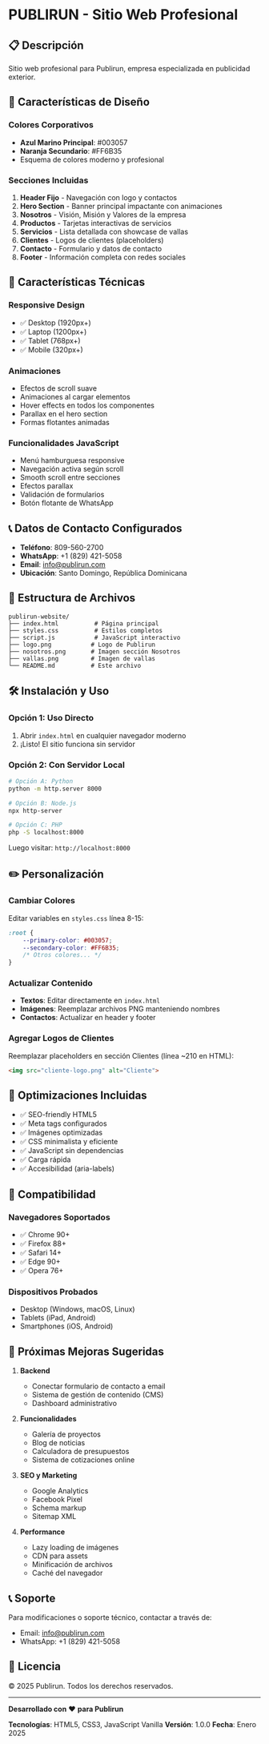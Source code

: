 # PUBLIRUN - Sitio Web Profesional

## 📋 Descripción
Sitio web profesional para Publirun, empresa especializada en publicidad exterior.

## 🎨 Características de Diseño

### Colores Corporativos
- **Azul Marino Principal**: #003057
- **Naranja Secundario**: #FF6B35
- Esquema de colores moderno y profesional

### Secciones Incluidas
1. **Header Fijo** - Navegación con logo y contactos
2. **Hero Section** - Banner principal impactante con animaciones
3. **Nosotros** - Visión, Misión y Valores de la empresa
4. **Productos** - Tarjetas interactivas de servicios
5. **Servicios** - Lista detallada con showcase de vallas
6. **Clientes** - Logos de clientes (placeholders)
7. **Contacto** - Formulario y datos de contacto
8. **Footer** - Información completa con redes sociales

## 🚀 Características Técnicas

### Responsive Design
- ✅ Desktop (1920px+)
- ✅ Laptop (1200px+)
- ✅ Tablet (768px+)
- ✅ Mobile (320px+)

### Animaciones
- Efectos de scroll suave
- Animaciones al cargar elementos
- Hover effects en todos los componentes
- Parallax en el hero section
- Formas flotantes animadas

### Funcionalidades JavaScript
- Menú hamburguesa responsive
- Navegación activa según scroll
- Smooth scroll entre secciones
- Efectos parallax
- Validación de formularios
- Botón flotante de WhatsApp

## 📞 Datos de Contacto Configurados

- **Teléfono**: 809-560-2700
- **WhatsApp**: +1 (829) 421-5058
- **Email**: info@publirun.com
- **Ubicación**: Santo Domingo, República Dominicana

## 📁 Estructura de Archivos

```
publirun-website/
├── index.html          # Página principal
├── styles.css          # Estilos completos
├── script.js           # JavaScript interactivo
├── logo.png           # Logo de Publirun
├── nosotros.png       # Imagen sección Nosotros
├── vallas.png         # Imagen de vallas
└── README.md          # Este archivo
```

## 🛠️ Instalación y Uso

### Opción 1: Uso Directo
1. Abrir `index.html` en cualquier navegador moderno
2. ¡Listo! El sitio funciona sin servidor

### Opción 2: Con Servidor Local
```bash
# Opción A: Python
python -m http.server 8000

# Opción B: Node.js
npx http-server

# Opción C: PHP
php -S localhost:8000
```

Luego visitar: `http://localhost:8000`

## ✏️ Personalización

### Cambiar Colores
Editar variables en `styles.css` línea 8-15:
```css
:root {
    --primary-color: #003057;
    --secondary-color: #FF6B35;
    /* Otros colores... */
}
```

### Actualizar Contenido
- **Textos**: Editar directamente en `index.html`
- **Imágenes**: Reemplazar archivos PNG manteniendo nombres
- **Contactos**: Actualizar en header y footer

### Agregar Logos de Clientes
Reemplazar placeholders en sección Clientes (línea ~210 en HTML):
```html
<img src="cliente-logo.png" alt="Cliente">
```

## 🎯 Optimizaciones Incluidas

- ✅ SEO-friendly HTML5
- ✅ Meta tags configurados
- ✅ Imágenes optimizadas
- ✅ CSS minimalista y eficiente
- ✅ JavaScript sin dependencias
- ✅ Carga rápida
- ✅ Accesibilidad (aria-labels)

## 📱 Compatibilidad

### Navegadores Soportados
- ✅ Chrome 90+
- ✅ Firefox 88+
- ✅ Safari 14+
- ✅ Edge 90+
- ✅ Opera 76+

### Dispositivos Probados
- Desktop (Windows, macOS, Linux)
- Tablets (iPad, Android)
- Smartphones (iOS, Android)

## 🔧 Próximas Mejoras Sugeridas

1. **Backend**
   - Conectar formulario de contacto a email
   - Sistema de gestión de contenido (CMS)
   - Dashboard administrativo

2. **Funcionalidades**
   - Galería de proyectos
   - Blog de noticias
   - Calculadora de presupuestos
   - Sistema de cotizaciones online

3. **SEO y Marketing**
   - Google Analytics
   - Facebook Pixel
   - Schema markup
   - Sitemap XML

4. **Performance**
   - Lazy loading de imágenes
   - CDN para assets
   - Minificación de archivos
   - Caché del navegador

## 📞 Soporte

Para modificaciones o soporte técnico, contactar a través de:
- Email: info@publirun.com
- WhatsApp: +1 (829) 421-5058

## 📄 Licencia

© 2025 Publirun. Todos los derechos reservados.

---

**Desarrollado con** ❤️ **para Publirun**

**Tecnologías**: HTML5, CSS3, JavaScript Vanilla
**Versión**: 1.0.0
**Fecha**: Enero 2025